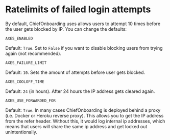 # Ratelimits of failed login attempts
By default, ChiefOnboarding uses allows users to attempt 10 times before the user gets blocked by IP. You can change the defaults:

`AXES_ENABLED`

Default: `True`. Set to `False` if you want to disable blocking users from trying again (not recommended).

`AXES_FAILURE_LIMIT`

Default: `10`. Sets the amount of attempts before user gets blocked.

`AXES_COOLOFF_TIME`

Default: `24` (in hours). After 24 hours the IP address gets cleared again.

`AXES_USE_FORWARDED_FOR`

Default: `True`. In many cases ChiefOnboarding is deployed behind a proxy (i.e. Docker or Heroku reverse proxy). This allows you to get the IP address from the refer header. Without this, it would log internal ip addresses, which means that users will share the same ip address and get locked out unintentionally.
